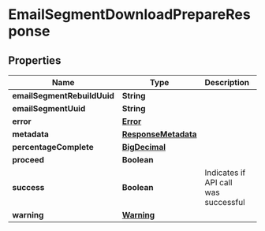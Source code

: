 
# EmailSegmentDownloadPrepareResponse

## Properties
Name | Type | Description | Notes
------------ | ------------- | ------------- | -------------
**emailSegmentRebuildUuid** | **String** |  |  [optional]
**emailSegmentUuid** | **String** |  |  [optional]
**error** | [**Error**](Error.md) |  |  [optional]
**metadata** | [**ResponseMetadata**](ResponseMetadata.md) |  |  [optional]
**percentageComplete** | [**BigDecimal**](BigDecimal.md) |  |  [optional]
**proceed** | **Boolean** |  |  [optional]
**success** | **Boolean** | Indicates if API call was successful |  [optional]
**warning** | [**Warning**](Warning.md) |  |  [optional]



